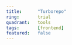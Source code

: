 ```yaml
---
title:      "Turborepo"
ring:       trial
quadrant:   tools
tags:       [frontend]
featured:   false
---
```

